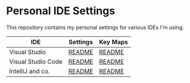 # Personal IDE Settings

This repository contains my personal settings for various IDEs I'm using.

| IDE                | Settings                                   | Key Maps
| ------------------ | ------------------------------------------ | ----------------------------------------
| Visual Studio      | [README](settings/VisualStudio/README.md) | [README](keymaps/VisualStudio/README.md)
| Visual Studio Code | [README](settings/VSCode/README.md)        | [README](keymaps/VSCode/README.md)
| IntelliJ and co.   | [README](settings/IntelliJ/README.md)      | [README](keymaps/IntelliJ/README.md)
